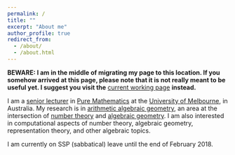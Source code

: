 ```yaml
---
permalink: /
title: ""
excerpt: "About me"
author_profile: true
redirect_from: 
  - /about/
  - /about.html
---
```


**BEWARE: I am in the middle of migrating my page to this location. If you somehow arrived at this page, please note that it is not really meant to be useful yet. I suggest you visit the** [current working page](http://aghitza.org) **instead.**

I am a [senior lecturer][ausedu] in [Pure Mathematics][ms] at the [University of Melbourne][unimelb], in Australia.
My research is in [arithmetic algebraic geometry][arithgeo], an area at the intersection of [number theory][numthy] and [algebraic geometry][alggeo].
I am also interested in computational aspects of number theory, algebraic geometry, representation theory, and other algebraic topics.

I am currently on SSP (sabbatical) leave until the end of February 2018.


[alggeo]: https://en.wikipedia.org/wiki/Algebraic_geometry
[arithgeo]: https://en.wikipedia.org/wiki/Glossary_of_arithmetic_and_diophantine_geometry
[ausedu]: https://en.wikipedia.org/wiki/Academic_ranks_(Australia_and_New_Zealand)
[ms]: https://www.ms.unimelb.edu.au/
[numthy]: https://en.wikipedia.org/wiki/Number_theory
[unimelb]: https://www.unimelb.edu.au/
